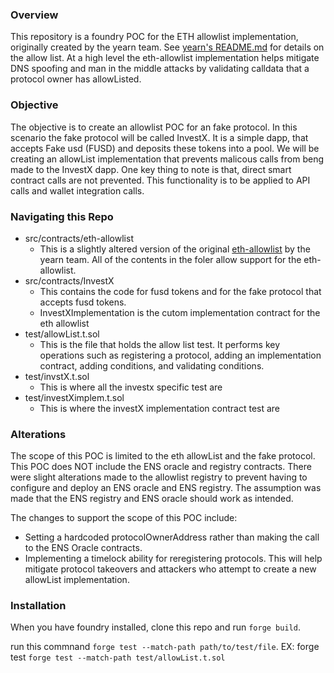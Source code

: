 ### Overview

This repository is a foundry POC for the ETH allowlist implementation, originally created by the yearn team. See [ yearn's README.md](/src/contracts/eth-allowlist/README.md) for details on the allow list. At a high level the eth-allowlist implementation helps mitigate DNS spoofing and man in the middle attacks by validating calldata that a protocol owner has allowListed.

### Objective

The objective is to create an allowlist POC for an fake protocol. In this scenario the fake protocol will be called InvestX. It is a simple dapp, that accepts Fake usd (FUSD) and deposits these tokens into a pool. We will be creating an allowList implementation that prevents malicous calls from beng made to the InvestX dapp. One key thing to note is that, direct smart contract calls are not prevented. This functionality is to be applied to API calls and wallet integration calls.

### Navigating this Repo

- src/contracts/eth-allowlist
  - This is a slightly altered version of the original [eth-allowlist](https://github.com/yearn/eth-allowlist/tree/03f2a9ad5716abd0dbfc6d45885f5d6a04061edc) by the yearn team. All of the contents in the foler allow support for the eth-allowlist.
- src/contracts/InvestX
  - This contains the code for fusd tokens and for the fake protocol that accepts fusd tokens.
  - InvestXImplementation is the cutom implementation contract for the eth allowlist
- test/allowList.t.sol
  - This is the file that holds the allow list test. It performs key operations such as registering a protocol, adding an implementation contract, adding conditions, and validating conditions.
- test/invstX.t.sol
  - This is where all the investx specific test are
- test/investXimplem.t.sol
  - This is where the investX implementation contract test are

### Alterations

The scope of this POC is limited to the eth allowList and the fake protocol. This POC does NOT include the ENS oracle and registry contracts. There were slight alterations made to the allowlist registry to prevent having to configure and deploy an ENS oracle and ENS registry. The assumption was made that the ENS registry and ENS oracle should work as intended.

The changes to support the scope of this POC include:

- Setting a hardcoded protocolOwnerAddress rather than making the call to the ENS Oracle contracts.
- Implementing a timelock ability for reregistering protocols. This will help mitigate protocol takeovers and attackers who attempt to create a new allowList implementation.

### Installation

When you have foundry installed, clone this repo and run `forge build`.

run this commnand `forge test --match-path path/to/test/file`. EX: forge test `forge test --match-path test/allowList.t.sol`
